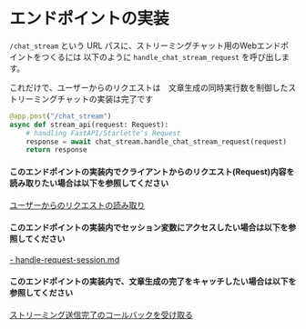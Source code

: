 # エンドポイントの実装

`/chat_stream` という URL パスに、ストリーミングチャット用のWebエンドポイントをつくるには
以下のように `handle_chat_stream_request` を呼び出します。

これだけで、ユーザーからのリクエストは　文章生成の同時実行数を制御したストリーミングチャットの実装は完了です
 
```python
@app.post("/chat_stream")
async def stream_api(request: Request):
    # handling FastAPI/Starlette's Request
    response = await chat_stream.handle_chat_stream_request(request)
    return response
```

#### このエンドポイントの実装内でクライアントからのリクエスト(Request)内容を読み取りたい場合は以下を参照してください

[ユーザーからのリクエストの読み取り](handle-request-intercept.md)

#### このエンドポイントの実装内でセッション変数にアクセスしたい場合は以下を参照してください
[ - handle-request-session.md](handle-request-session.md)


#### このエンドポイントの実装内で、文章生成の完了をキャッチしたい場合は以下を参照してください
[ストリーミング送信完了のコールバックを受け取る](handle-request-finish-callback.md)
  
